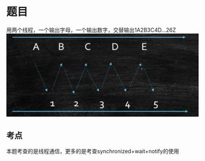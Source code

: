 题目
====
用两个线程，一个输出字母，一个输出数字，交替输出1A2B3C4D...26Z <br>
![image](https://github.com/maureenLiu/Java/blob/master/Interview/00/readme/%E6%88%AA%E5%B1%8F2020-02-16%E4%B8%8B%E5%8D%884.59.25.png) 

考点
---
本题考查的是线程通信，更多的是考查synchronized+wait+notify的使用
